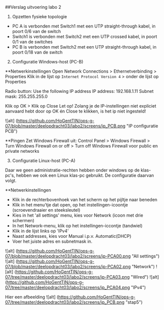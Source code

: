 ##Verslag uitvoering labo 2

1. Opzetten fysieke topologie
  * PC A is verbonden met Switch1 met een UTP straight-through kabel, in poort 0/6 van de switch
  * Switch1 is verbonden met Switch2 met een UTP crossed kabel, in poort 0/1 van de switches
  * PC B is verbonden met Switch2 met een UTP straight-through kabel, in poort 0/18 van de switch

2. Configuratie Windows-host (PC-B)

**Netwerkinstellingen
Open Network Connections > Ethernetverbinding > Properties 
Klik in de lijst op `Internet Protocol Version 4` > onder de lijst op Properties

Radio button: Use the following IP address
IP address: 192.168.1.11
Subnet mask: 255.255.255.0

Klik op OK > Klik op Close
Let op! Zolang je de IP-instellingen niet expliciet aanvaard hebt door op OK én Close te klikken, is het ip niet ingesteld!

![alt] (https://github.com/HoGentTIN/ops-g-07/blob/master/deelopdracht03/labo2/screens/ip_PCB.png "IP configuratie PCB")

**Pingen
Zet Windows Firewall uit: Control Panel > Windows Firewall > Turn Windows Firewall on or off > Turn off Windows Firewall voor public en private networks

3. Configuratie Linux-host (PC-A)

Daar we geen administratie-rechten hebben onder windows op de klas-pc's, hebben we ook een Linux klas-pc gebruikt. De configuratie daarvan volgt.

**Netwerkinstellingen

  * Klik in de rechterbovenhoek van het scherm op het pijltje naar beneden
  * Klik in het menu'tje dat open, op het instellingen-icoontje (scroevendraaier en steeksleutel)
  * Kies in het 'all settings' menu, kies voor Network (icoon met drie schermen)
  * In het Network-menu, klik op het instellingen-iccontje (tandwiel)
  * Klik in de lijst links op 'IPv4'
  * Naast addresses, kies voor Manual i.p.v. Automatic(DHCP)
  * Voer het juiste adres en subnetmask in.

![alt] (https://github.com/HoGentTIN/ops-g-07/blob/master/deelopdracht03/labo2/screens/ip-PCA00.png "All settings")
![alt] (https://github.com/HoGentTIN/ops-g-07/blob/master/deelopdracht03/labo2/screens/ip-PCA02.png "Network")
![alt] (https://github.com/HoGentTIN/ops-g-07/tree/master/deelopdracht03/labo2/screens/ip-PCA03.png "Wired")
![alt] (https://github.com/HoGentTIN/ops-g-07/tree/master/deelopdracht03/labo2/screens/ip_PCA04.png "IPv4")




Hier een afbeelding
![alt] (https://github.com/HoGentTIN/ops-g-07/tree/master/deelopdracht03/labo2/screens/ip_PCB.png "stap5")
